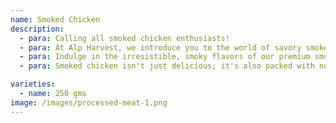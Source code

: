 ```yaml
---
name: Smoked Chicken
description:
  - para: Calling all smoked chicken enthusiasts!
  - para: At Alp Harvest, we introduce you to the world of savory smoked chicken. Explore our range of succulent smoked chicken cuts, perfect for elevating your culinary creations and impressing your loved ones.
  - para: Indulge in the irresistible, smoky flavors of our premium smoked chicken, guaranteed to leave you craving for more.
  - para: Smoked chicken isn't just delicious; it's also packed with nutrients. Rich in protein and essential vitamins like B6 and B12, it's a wholesome addition to your diet. Plus, its low-fat content makes it a guilt-free indulgence!

varieties:
  - name: 250 gms
image: /images/processed-meat-1.png
---
```

